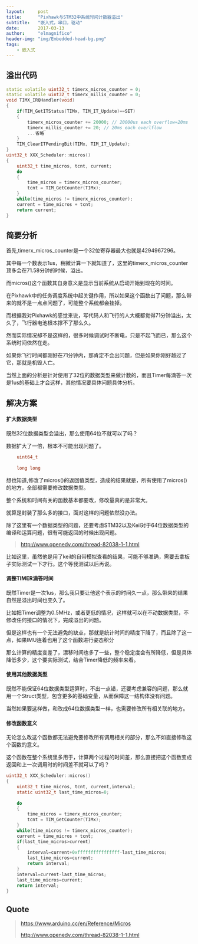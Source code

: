 ```yaml
---
layout:     post
title:      "Pixhawk与STM32中系统时间计数器溢出"
subtitle:   "嵌入式，串口，驱动"
date:       2017-03-13
author:     "elmagnifico"
header-img: "img/Embedded-head-bg.png"
tags:
    - 嵌入式
---
```


## 溢出代码

```cpp
static volatile uint32_t timerx_micros_counter = 0;
static volatile uint32_t timerx_millis_counter = 0;
void TIMX_IRQHandler(void)
{
	if(TIM_GetITStatus(TIMx, TIM_IT_Update)==SET)
	{
		timerx_micros_counter += 20000; // 20000us each overflow=20ms
		timerx_millis_counter += 20; // 20ms each overlflow	
		...省略
	}
	TIM_ClearITPendingBit(TIMx, TIM_IT_Update);  
}
uint32_t XXX_Scheduler::micros() 
{
	uint32_t time_micros, tcnt, current;
	do 
	{
	    time_micros = timerx_micros_counter;
	    tcnt = TIM_GetCounter(TIMx);
	} 
	while(time_micros != timerx_micros_counter);
	current = time_micros + tcnt;
	return current;
}
```
## 简要分析

首先,timerx_micros_counter是一个32位寄存器最大也就是4294967296。

其中每一个数表示1us，稍微计算一下就知道了，这里的timerx_micros_counter顶多会在71.58分钟的时候，溢出。

而micros()这个函数其自身意义是显示当前系统从启动开始到现在的时间。

在Pixhawk中的任务调度系统中起关键作用，所以如果这个函数出了问题，那么带来的就不是一点点问题了，可能整个系统都会挂掉。

而根据我对Pixhawk的感觉来说，写代码人和飞行的人大概都觉得71分钟溢出，太久了，飞行器电池根本撑不了那么久。

然而实际情况却不是这样的，很多时候调试时不断电，只是不起飞而已，那么这个系统时间依然在走。

如果你飞行时间都刚好在71分钟内，那肯定不会出问题，但是如果你刚好越过了它，那就是机毁人亡。

当然上面的分析是针对使用了32位的数据类型来做计数的，而且Timer每滴答一次是1us的基础上才会这样，其他情况要具体问题具体分析。

## 解决方案

#### 扩大数据类型

既然32位数据类型会溢出，那么使用64位不就可以了吗？

数据扩大了一倍，根本不可能出现问题了。

```c
	uint64_t
	
	long long
```

想也知道,修改了micros()的返回值类型，造成的结果就是，所有使用了micros()的地方，全部都需要修改数据类型。

整个系统和时间有关的函数基本都要改，修改量真的是非常大。

就算是封装了那么多的接口，面对这样的问题依然没办法。

除了这里有一个数据类型的问题，还要考虑STM32以及Keil对于64位数据类型的编译和运算问题，很有可能返回的时候出现问题。

> http://www.openedv.com/thread-82038-1-1.html

比如这里，虽然他是用了keil的自带模拟查看的结果，可能不够准确，需要去拿板子实际测试一下才行。这个等我测试以后再说。

#### 调整TIMER滴答时间

既然Timer是一次1us，那么我只要让他这个表示的时间久一点，那么带来的结果自然是溢出时间也变久了。

比如把Timer调整为0.5MHz，或者更低的情况，这样就可以在不动数据类型，不修改任何接口的情况下，完成溢出的问题。

但是这样也有一个无法避免的缺点，那就是统计时间的精度下降了，而且除了这一点，如果IMU连着也用了这个函数进行姿态积分

那么计算的精度变差了，漂移时间也多了一些，整个稳定度会有所降低，但是具体降低多少，这个要实际测试，结合Timer降低的频率来看。

#### 使用其他数据类型

既然不能保证64位数据类型运算时，不出一点错，还要考虑兼容的问题，那么就用一个Struct类型，包含更多的基础变量，从而保障这一结构体没有问题。

当然如果要这样做，和改成64位数据类型一样，也需要修改所有相关联的地方。

#### 修改函数意义

无论怎么改这个函数都无法避免要修改所有调用相关的部分，那么不如直接修改这个函数的意义。

这个函数在整个系统里多用于，计算两个过程的时间差，那么直接把这个函数变成返回和上一次调用时的时间差不就可以了吗？

```c
uint32_t XXX_Scheduler::micros() 
{
	uint32_t time_micros, tcnt, current,interval;
	static uint32_t last_time_micros=0;
	
	do 
	{
	    time_micros = timerx_micros_counter;
	    tcnt = TIM_GetCounter(TIMx);
	} 
	while(time_micros != timerx_micros_counter);
	current = time_micros + tcnt;
	if(last_time_micros>current) 
	{
		interval=current+0xffffffffffffffff-last_time_micros;
		last_time_micros=current;
		return interval;
	}
	interval=current-last_time_micros;
	last_time_micros=current;
	return interval;
}
```
## Quote

> https://www.arduino.cc/en/Reference/Micros
> 
> http://www.openedv.com/thread-82038-1-1.html